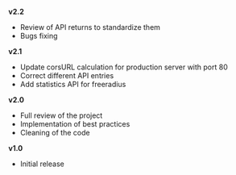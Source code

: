 **v2.2**
- Review of API returns to standardize them
- Bugs fixing

**v2.1**
- Update corsURL calculation for production server with port 80
- Correct different API entries
- Add statistics API for freeradius

**v2.0**
- Full review of the project
- Implementation of best practices
- Cleaning of the code

**v1.0**
- Initial release
